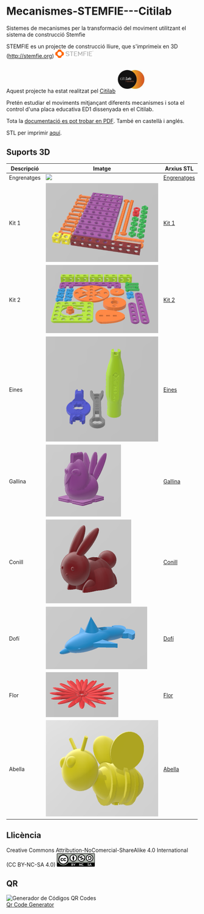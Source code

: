 # Mecanismes-STEMFIE---Citilab

Sistemes de mecanismes per la transformació del moviment utilitzant el sistema de construcció Stemfie

STEMFIE es un projecte de construcció lliure, que s'imprimeix en 3D (http://stemfie.org) <img src="Imatges/LogoSTEMFIE.png" width="100" />

Aquest projecte ha estat realitzat pel [Citilab](https://www.citilab.eu/)    <img src="Imatges/LogoCitilab.jpeg" width="75" />

Pretén estudiar el moviments mitjançant diferents mecanismes i sota el control d'una placa educativa ED1 dissenyada en el Citilab.

Tota la [documentació es pot trobar en PDF](https://github.com/maynej/Mecanismes-STEMFIE---Citilab/tree/main/Doc). També en castellà i anglés.

STL per imprimir [aquí](https://github.com/maynej/Mecanismes-STEMFIE---Citilab/tree/main/STL).

## Suports 3D
  
Descripció         | Imatge          | Arxius STL         
------------- | ------------- | ------------- 
Engrenatges |![](Imatges/Engrenatges.png) | [Engrenatges](STL/Engranatges.stl)
Kit 1 |![18650](Imatges/Kit1.png) | [Kit 1](STL/STEMFIE-kit1.stl)
Kit 2 |![18650](Imatges/Kit2.png) | [Kit 2](STL/STEMFIE-kit2.stl)
Eines |![18650](Imatges/Tools.png) | [Eines](STL/STEMFIE-tools.stl)
Gallina |![18650](Imatges/gallina.png) | [Gallina](STL/gallina.stl)
Conill |![18650](Imatges/conill.png) | [Conill](STL/conill.stl)
Dofí |![18650](Imatges/dofi.png) | [Dofí](STL/dofi.stl)
Flor |![18650](Imatges/flor.png) | [Flor](STL/flor.stl)
Abella |![18650](Imatges/abella.png) | [Abella](STL/abella.stl)

## Llicència

Creative Commons Attribution-NoComercial-ShareAlike 4.0 International (CC BY-NC-SA 4.0)  <img src="Imatges/CC.png" width="100" />

## QR
<div id="qrcode">

<img src="https://www.codigos-qr.com/qr/php/qr_img.php?d=https%3A%2F%2Fgithub.com%2Fmaynej%2FMecanismes-STEMFIE---Citilab&s=6&e=m" alt="Generador de Códigos QR Codes"/>
<br/><a href="https://www.codigos-qr.com/en/qr-code-generator/" target="_blank" id"qrgenerator">Qr Code Generator</a>
</div>





